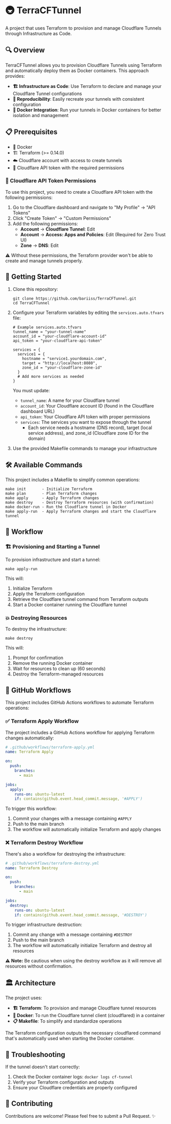 # 🚇 TerraCFTunnel

A project that uses Terraform to provision and manage Cloudflare Tunnels through Infrastructure as Code.

## 🔍 Overview

TerraCFTunnel allows you to provision Cloudflare Tunnels using Terraform and automatically deploy them as Docker containers. This approach provides:

- **🏗️ Infrastructure as Code**: Use Terraform to declare and manage your Cloudflare Tunnel configurations
- **🔄 Reproducibility**: Easily recreate your tunnels with consistent configuration
- **🐳 Docker Integration**: Run your tunnels in Docker containers for better isolation and management

## 📋 Prerequisites

- 🐳 Docker
- 🏗️ Terraform (>= 0.14.0)
- ☁️ Cloudflare account with access to create tunnels
- 🔑 Cloudflare API token with the required permissions

### 🔐 Cloudflare API Token Permissions

To use this project, you need to create a Cloudflare API token with the following permissions:

1. Go to the Cloudflare dashboard and navigate to "My Profile" → "API Tokens"
2. Click "Create Token" → "Custom Permissions"
3. Add the following permissions:
   - **Account** → **Cloudflare Tunnel**: Edit
   - **Account** → **Access: Apps and Policies**: Edit (Required for Zero Trust UI)
   - **Zone** → **DNS**: Edit

⚠️ Without these permissions, the Terraform provider won't be able to create and manage tunnels properly.

## 🚀 Getting Started

1. Clone this repository:
   ```
   git clone https://github.com/bariiss/TerraCFTunnel.git
   cd TerraCFTunnel
   ```

2. Configure your Terraform variables by editing the `services.auto.tfvars` file:
   ```
   # Example services.auto.tfvars
   tunnel_name = "your-tunnel-name"
   account_id = "your-cloudflare-account-id"
   api_token = "your-cloudflare-api-token"

   services = {
     service1 = { 
       hostname = "service1.yourdomain.com",
       target = "http://localhost:8080",
       zone_id = "your-cloudflare-zone-id"
     }
     # Add more services as needed
   }
   ```

   You must update:
   - `tunnel_name`: A name for your Cloudflare tunnel
   - `account_id`: Your Cloudflare account ID (found in the Cloudflare dashboard URL)
   - `api_token`: Your Cloudflare API token with proper permissions
   - `services`: The services you want to expose through the tunnel
     - Each service needs a hostname (DNS record), target (local service address), and zone_id (Cloudflare zone ID for the domain)

3. Use the provided Makefile commands to manage your infrastructure

## 🛠️ Available Commands

This project includes a Makefile to simplify common operations:

```
make init       - Initialize Terraform
make plan       - Plan Terraform changes
make apply      - Apply Terraform changes
make destroy    - Destroy Terraform resources (with confirmation)
make docker-run - Run the Cloudflare tunnel in Docker
make apply-run  - Apply Terraform changes and start the Cloudflare tunnel
```

## 🔄 Workflow

### 🏗️ Provisioning and Starting a Tunnel

To provision infrastructure and start a tunnel:

```
make apply-run
```

This will:
1. Initialize Terraform
2. Apply the Terraform configuration
3. Retrieve the Cloudflare tunnel command from Terraform outputs
4. Start a Docker container running the Cloudflare tunnel

### 💥 Destroying Resources

To destroy the infrastructure:

```
make destroy
```

This will:
1. Prompt for confirmation
2. Remove the running Docker container
3. Wait for resources to clean up (60 seconds)
4. Destroy the Terraform-managed resources

## 🔄 GitHub Workflows

This project includes GitHub Actions workflows to automate Terraform operations:

### ✅ Terraform Apply Workflow

The project includes a GitHub Actions workflow for applying Terraform changes automatically:

```yaml
# .github/workflows/terraform-apply.yml
name: Terraform Apply

on:
  push:
    branches:
      - main

jobs:
  apply:
    runs-on: ubuntu-latest
    if: contains(github.event.head_commit.message, '#APPLY')
```

To trigger this workflow:
1. Commit your changes with a message containing `#APPLY`
2. Push to the main branch
3. The workflow will automatically initialize Terraform and apply changes

### ❌ Terraform Destroy Workflow

There's also a workflow for destroying the infrastructure:

```yaml
# .github/workflows/terraform-destroy.yml
name: Terraform Destroy

on:
  push:
    branches:
      - main

jobs:
  destroy:
    runs-on: ubuntu-latest
    if: contains(github.event.head_commit.message, '#DESTROY')
```

To trigger infrastructure destruction:
1. Commit any change with a message containing `#DESTROY`
2. Push to the main branch
3. The workflow will automatically initialize Terraform and destroy all resources

⚠️ **Note:** Be cautious when using the destroy workflow as it will remove all resources without confirmation.

## 🏛️ Architecture

The project uses:
- **🏗️ Terraform**: To provision and manage Cloudflare tunnel resources
- **🐳 Docker**: To run the Cloudflare tunnel client (cloudflared) in a container
- **📋 Makefile**: To simplify and standardize operations

The Terraform configuration outputs the necessary cloudflared command that's automatically used when starting the Docker container.

## 🔧 Troubleshooting

If the tunnel doesn't start correctly:
1. Check the Docker container logs: `docker logs cf-tunnel`
2. Verify your Terraform configuration and outputs
3. Ensure your Cloudflare credentials are properly configured

## 👥 Contributing

Contributions are welcome! Please feel free to submit a Pull Request. ✨